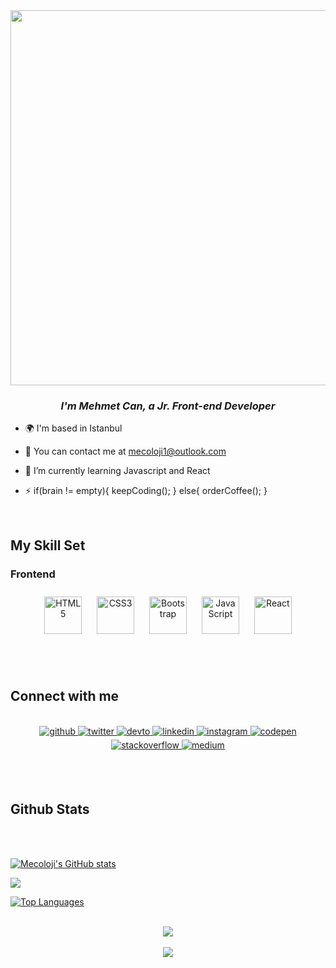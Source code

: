 <div align="center">
<img src="https://rishavanand.github.io/static/images/greetings.gif" align="center" height="" width="600" />
</div>  
  

### ***<div align="center">I'm Mehmet Can, a Jr. Front-end Developer</div>***  
  

- 🌍 I'm based in Istanbul  
  

- 📧  You can contact me at mecoloji1@outlook.com  
  

- 🦾 I’m currently learning Javascript and React  
  

- ⚡  if(brain != empty){ keepCoding(); } else{ orderCoffee(); }  
  

<br/>  


## My Skill Set  


### Frontend  
<div align="center">  
<img style="margin: 10px" src="https://profilinator.rishav.dev/skills-assets/html5-original-wordmark.svg" alt="HTML5" height="60" />  
<img style="margin: 10px" src="https://profilinator.rishav.dev/skills-assets/css3-original-wordmark.svg" alt="CSS3" height="60" />  
<img style="margin: 10px" src="https://profilinator.rishav.dev/skills-assets/bootstrap-plain.svg" alt="Bootstrap" height="60" />  
<img style="margin: 10px" src="https://profilinator.rishav.dev/skills-assets/javascript-original.svg" alt="JavaScript" height="60" />  
<img style="margin: 10px" src="https://profilinator.rishav.dev/skills-assets/react-original-wordmark.svg" alt="React" height="60" />  
</div>  

<br/>  <br/>


## Connect with me  
<br/>
<div align="center">
<a href="https://github.com/Mecoloji" target="_blank">
<img src=https://img.shields.io/badge/github-%2324292e.svg?&style=for-the-badge&logo=github&logoColor=white alt=github style="margin-bottom: 5px;" />
</a>
<a href="https://twitter.com/mecoloji" target="_blank">
<img src=https://img.shields.io/badge/twitter-%2300acee.svg?&style=for-the-badge&logo=twitter&logoColor=white alt=twitter style="margin-bottom: 5px;" />
</a>
<a href="https://dev.to/mecoloji" target="_blank">
<img src=https://img.shields.io/badge/dev.to-%2308090A.svg?&style=for-the-badge&logo=dev.to&logoColor=white alt=devto style="margin-bottom: 5px;" />
</a>
<a href="https://linkedin.com/in/mehmet-can-sağıroğlu-135651233/" target="_blank">
<img src=https://img.shields.io/badge/linkedin-%231E77B5.svg?&style=for-the-badge&logo=linkedin&logoColor=white alt=linkedin style="margin-bottom: 5px;" />
</a>
<a href="https://instagram.com/mecoloji" target="_blank">
<img src=https://img.shields.io/badge/instagram-%23000000.svg?&style=for-the-badge&logo=instagram&logoColor=white alt=instagram style="margin-bottom: 5px;" />
</a>
<a href="https://codepen.com/mecoloji" target="_blank">
<img src=https://img.shields.io/badge/codepen-%23131417.svg?&style=for-the-badge&logo=codepen&logoColor=white alt=codepen style="margin-bottom: 5px;" />
</a>
<a href="https://stackoverflow.com/users/18758335" target="_blank">
<img src=https://img.shields.io/badge/stackoverflow-%23F28032.svg?&style=for-the-badge&logo=stackoverflow&logoColor=white alt=stackoverflow style="margin-bottom: 5px;" />
</a>
<a href="https://medium.com/@mecoloji1" target="_blank">
<img src=https://img.shields.io/badge/medium-%23292929.svg?&style=for-the-badge&logo=medium&logoColor=white alt=medium style="margin-bottom: 5px;" />
</a>  
</div>  
  

<br/><br/>


## Github Stats

<br/><br/>

<a href="http://www.github.com/Mecoloji"><img src="https://github-readme-stats.vercel.app/api?username=Mecoloji&show_icons=true&hide=&count_private=true&title_color=f97316&text_color=ffffff&icon_color=14b8a6&bg_color=171717&hide_border=true&show_icons=true" alt="Mecoloji's GitHub stats" /></a>

<a href="http://www.github.com/Mecoloji"><img src="https://github-readme-streak-stats.herokuapp.com/?user=Mecoloji&stroke=ffffff&background=171717&ring=f97316&fire=f97316&currStreakNum=ffffff&currStreakLabel=f97316&sideNums=ffffff&sideLabels=ffffff&dates=ffffff&hide_border=true" /></a>

<a href="https://github.com/Mecoloji" align="left"><img src="https://github-readme-stats.vercel.app/api/top-langs/?username=Mecoloji&langs_count=10&title_color=f97316&text_color=ffffff&icon_color=14b8a6&bg_color=171717&hide_border=true&locale=en&custom_title=Top%20%Languages" alt="Top Languages" /></a>  

<br/>    


<div align="center"><img src="https://spotify-github-profile.vercel.app/api/view?uid=memoxmemo12&cover_image=true&theme=default&bar_color=2c2c2c&bar_color_cover=true" /></div>  

<br/>  

<div align="center">
<img src="https://komarev.com/ghpvc/?username=Mecoloji&&style=flat-square" align="center" />
</div>  
  

<br/>  

<div align="center"></div>
<br />
